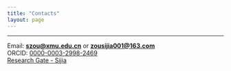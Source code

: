 ```yaml
---
title: "Contacts"
layout: page
---
```


---

Email:  **szou@xmu.edu.cn** or **zousijia001@163.com**
<br/>
ORCID: [0000-0003-2998-2469](https://orcid.org/0000-0003-2998-2469)
<br/>
[Research Gate - Sijia](https://www.researchgate.net/profile/Sijia-Zou)

